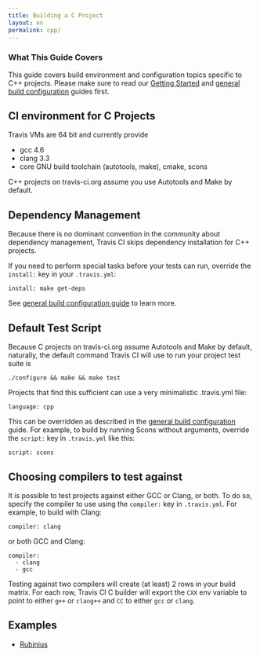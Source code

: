 ```yaml
---
title: Building a C Project
layout: en
permalink: cpp/
---
```


### What This Guide Covers

This guide covers build environment and configuration topics specific to C++ projects. Please make sure to read our [Getting Started](/docs/user/getting-started/) and [general build configuration](/docs/user/build-configuration/) guides first.

## CI environment for C Projects

Travis VMs are 64 bit and currently provide

 * gcc 4.6
 * clang 3.3
 * core GNU build toolchain (autotools, make), cmake, scons

C++ projects on travis-ci.org assume you use Autotools and Make by default.


## Dependency Management

Because there is no dominant convention in the community about dependency management, Travis CI skips dependency installation
for C++ projects. 

If you need to perform special tasks before your tests can run, override the `install:` key in your `.travis.yml`:

    install: make get-deps

See [general build configuration guide](/docs/user/build-configuration/) to learn more.



## Default Test Script

Because C projects on travis-ci.org assume Autotools and Make by default, naturally, the default command Travis CI will use to
run your project test suite is

    ./configure && make && make test

Projects that find this sufficient can use a very minimalistic .travis.yml file:

    language: cpp

This can be overridden as described in the [general build configuration](/docs/user/build-configuration/) guide. For example, to build
by running Scons without arguments, override the `script:` key in `.travis.yml` like this:

    script: scons


## Choosing compilers to test against

It is possible to test projects against either GCC or Clang, or both. To do so, specify the compiler to use using the `compiler:` key
in `.travis.yml`. For example, to build with Clang:

    compiler: clang

or both GCC and Clang:

    compiler:
      - clang
      - gcc

Testing against two compilers will create (at least) 2 rows in your build matrix. For each row, Travis CI C builder will export the `CXX`
env variable to point to either `g++` or `clang++` and `CC` to either `gcc` or `clang`.


## Examples

 * [Rubinius](https://github.com/rubinius/rubinius/blob/master/.travis.yml)
